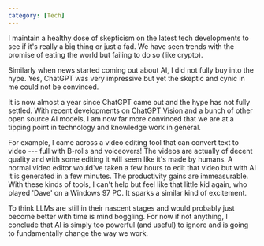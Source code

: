 ```yaml
---
category: [Tech]
---
```

I maintain a healthy dose of skepticism on the latest tech developments to see if it's really a big thing or just a fad. We have seen trends with the promise of eating the world but failing to do so (like crypto).

Similarly when news started coming out about AI, I did not fully buy into the hype. Yes, ChatGPT was very impressive but yet the skeptic and cynic in me could not be convinced.

It is now almost a year since ChatGPT came out and the hype has not fully settled. With recent developments on [ChatGPT Vision](https://openai.com/blog/chatgpt-can-now-see-hear-and-speak) and a bunch of other open source AI models, I am now far more convinced that we are at a tipping point in technology and knowledge work in general.

For example, I came across a video editing tool that can convert text to video --- full with B-rolls and voiceovers! The videos are actually of decent quality and with some editing it will seem like it's made by humans. A normal video editor would've taken a few hours to edit that video but with AI it is generated in a few minutes. The productivity gains are immeasurable. With these kinds of tools, I can't help but feel like that little kid again, who played 'Dave' on a Windows 97 PC. It sparks a similar kind of excitement.

To think LLMs are still in their nascent stages and would probably just become better with time is mind boggling. For now if not anything, I conclude that AI is simply too powerful (and useful) to ignore and is going to fundamentally change the way we work.
